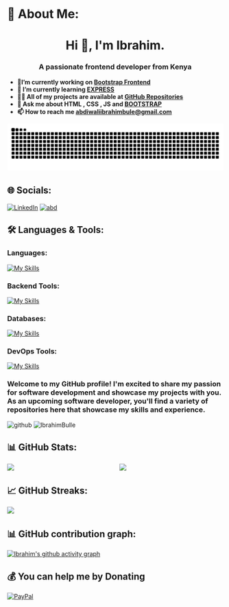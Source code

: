 # 💫 About Me:<br>
<h1 align="center">Hi 👋, I'm Ibrahim.</h1>
<h3 align="center">A passionate frontend developer from Kenya</h3>

- <b> 🔭I’m currently working on [Bootstrap Frontend](https://github.com/IbrahimBulle/bootstrap-web)</b>
- <b> 🌱 I’m currently learning <a href="#">**EXPRESS**</a></b>
- <b> 👨‍💻 All of my projects are available at [GitHub Repositories](https://github.com/IbrahimBulle?tab=repositories)</b>
- <b> 💬 Ask me about <a href="#" style="text-decoration:none;">**HTML , CSS , JS</a> and <a href="#"> BOOTSTRAP**</a></b>
- <b> 📫 How to reach me **abdiwaliibrahimbule@gmail.com**</b>

![Snake animation](https://raw.githubusercontent.com/IbrahimBulle/IbrahimBulle/output/github-contribution-grid-snake-dark.svg)

## 🌐 Socials:
<a href="https://www.linkedin.com/in/abdiwali-ibrahim-36aa16299/" target="blank"><img align="center" src="https://raw.githubusercontent.com/rahuldkjain/github-profile-readme-generator/master/src/images/icons/Social/linked-in-alt.svg" alt="LinkedIn" height="30" width="40" /></a>
<a href="https://twitter.com/abd" target="blank"><img align="center" src="https://raw.githubusercontent.com/rahuldkjain/github-profile-readme-generator/master/src/images/icons/Social/twitter.svg" alt="abd" height="30" width="40" /></a>

## 🛠️ Languages & Tools:

### Languages:
[![My Skills](https://skillicons.dev/icons?i=python,javascript,typescript,nodejs,go,java,c&theme=dark)](https://skillicons.dev)

### Backend Tools:
[![My Skills](https://skillicons.dev/icons?i=flask,fastapi,expressjs,nodejs,rabbitmq,elasticsearch&perline=15)](https://skillicons.dev)

### Databases:
[![My Skills](https://skillicons.dev/icons?i=postgres,sqlite,mongodb,redis,mysql)](https://skillicons.dev)

### DevOps Tools:
[![My Skills](https://skillicons.dev/icons?i=git,docker,kubernetes,prometheus,grafana,aws,azure,jenkins,githubactions,npm,vim,linux,ansible,nginx&perline=15)](https://skillicons.dev)

### Welcome to my GitHub profile! I'm excited to share my passion for software development and showcase my projects with you. As an upcoming software developer, you'll find a variety of repositories here that showcase my skills and experience.<br>

![github](https://img.shields.io/github/followers/IbrahimBulle?style=plastic) <img src="https://komarev.com/ghpvc/?username=IbrahimBulle&label=Profile%20views&color=0e75b6&style=flat" alt="IbrahimBulle" />

## 📊 GitHub Stats:
<div class="stats-grid">
  <div class="stats-item">
    <img width="100%" src="https://github-readme-stats.vercel.app/api?username=IbrahimBulle&show_icons=true&theme=chartreuse-dark" />
  </div>
  <div class="stats-item">
    <img width="100%" src="https://github-readme-stats.vercel.app/api/top-langs?username=IbrahimBulle&layout=compact&langs_count=8&card_width=320&theme=chartreuse-dark" />
  </div>
</div>

## 📈 GitHub Streaks:
<div class="streaks-grid">
  <div class="streaks-item">
    <img width="100%" src="https://github-readme-streak-stats.herokuapp.com/?user=IbrahimBulle&theme=chartreuse-dark" />
  </div>
</div>


## 📊 GitHub contribution graph:
[![Ibrahim's github activity graph](https://github-readme-activity-graph.vercel.app/graph?username=IbrahimBulle&theme=github-compact&bg_color=000000&color=6BC71D&line=24292e&point=24292e&area=true&hide_border=true)](https://github.com/ashutosh00710/github-readme-activity-graph)

## 💰 You can help me by Donating
[![PayPal](https://img.shields.io/badge/PayPal-00457C?style=for-the-badge&logo=paypal&logoColor=white)](https://paypal.me/abdiwaliibrahimbulle@gmail.com)

<!-- Proudly created with GPRM ( https://gprm.itsvg.in ) -->

<style>
  /* Default layout (single column) for small screens */
  .stats-grid,
  .streaks-grid {
    display: grid;
    grid-template-columns: 1fr;
    gap: 20px;
  }

  /* Large screen layout (two columns) */
  @media (min-width: 768px) {
    .stats-grid {
      grid-template-columns: 1fr 1fr;
    }
    .streaks-grid {
      grid-template-columns: 1fr;
    }
  }

  /* Optional: Styling individual items if needed */
  .stats-item,
  .streaks-item {
    margin: 0;
  }
</style>
